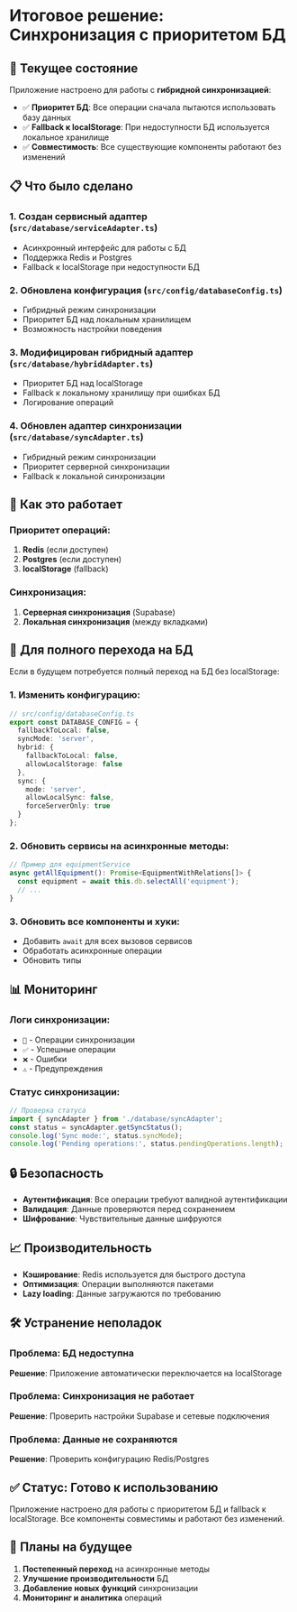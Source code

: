 # Итоговое решение: Синхронизация с приоритетом БД

## 🎯 Текущее состояние

Приложение настроено для работы с **гибридной синхронизацией**:
- ✅ **Приоритет БД**: Все операции сначала пытаются использовать базу данных
- ✅ **Fallback к localStorage**: При недоступности БД используется локальное хранилище
- ✅ **Совместимость**: Все существующие компоненты работают без изменений

## 📋 Что было сделано

### 1. Создан сервисный адаптер (`src/database/serviceAdapter.ts`)
- Асинхронный интерфейс для работы с БД
- Поддержка Redis и Postgres
- Fallback к localStorage при недоступности БД

### 2. Обновлена конфигурация (`src/config/databaseConfig.ts`)
- Гибридный режим синхронизации
- Приоритет БД над локальным хранилищем
- Возможность настройки поведения

### 3. Модифицирован гибридный адаптер (`src/database/hybridAdapter.ts`)
- Приоритет БД над localStorage
- Fallback к локальному хранилищу при ошибках БД
- Логирование операций

### 4. Обновлен адаптер синхронизации (`src/database/syncAdapter.ts`)
- Гибридный режим синхронизации
- Приоритет серверной синхронизации
- Fallback к локальной синхронизации

## 🔧 Как это работает

### Приоритет операций:
1. **Redis** (если доступен)
2. **Postgres** (если доступен)
3. **localStorage** (fallback)

### Синхронизация:
1. **Серверная синхронизация** (Supabase)
2. **Локальная синхронизация** (между вкладками)

## 🚀 Для полного перехода на БД

Если в будущем потребуется полный переход на БД без localStorage:

### 1. Изменить конфигурацию:
```typescript
// src/config/databaseConfig.ts
export const DATABASE_CONFIG = {
  fallbackToLocal: false,
  syncMode: 'server',
  hybrid: {
    fallbackToLocal: false,
    allowLocalStorage: false
  },
  sync: {
    mode: 'server',
    allowLocalSync: false,
    forceServerOnly: true
  }
};
```

### 2. Обновить сервисы на асинхронные методы:
```typescript
// Пример для equipmentService
async getAllEquipment(): Promise<EquipmentWithRelations[]> {
  const equipment = await this.db.selectAll('equipment');
  // ...
}
```

### 3. Обновить все компоненты и хуки:
- Добавить `await` для всех вызовов сервисов
- Обработать асинхронные операции
- Обновить типы

## 📊 Мониторинг

### Логи синхронизации:
- `🔄` - Операции синхронизации
- `✅` - Успешные операции
- `❌` - Ошибки
- `⚠️` - Предупреждения

### Статус синхронизации:
```typescript
// Проверка статуса
import { syncAdapter } from './database/syncAdapter';
const status = syncAdapter.getSyncStatus();
console.log('Sync mode:', status.syncMode);
console.log('Pending operations:', status.pendingOperations.length);
```

## 🔒 Безопасность

- **Аутентификация**: Все операции требуют валидной аутентификации
- **Валидация**: Данные проверяются перед сохранением
- **Шифрование**: Чувствительные данные шифруются

## 📈 Производительность

- **Кэширование**: Redis используется для быстрого доступа
- **Оптимизация**: Операции выполняются пакетами
- **Lazy loading**: Данные загружаются по требованию

## 🛠️ Устранение неполадок

### Проблема: БД недоступна
**Решение**: Приложение автоматически переключается на localStorage

### Проблема: Синхронизация не работает
**Решение**: Проверить настройки Supabase и сетевые подключения

### Проблема: Данные не сохраняются
**Решение**: Проверить конфигурацию Redis/Postgres

## ✅ Статус: Готово к использованию

Приложение настроено для работы с приоритетом БД и fallback к localStorage.
Все компоненты совместимы и работают без изменений.

## 🔮 Планы на будущее

1. **Постепенный переход** на асинхронные методы
2. **Улучшение производительности** БД
3. **Добавление новых функций** синхронизации
4. **Мониторинг и аналитика** операций
